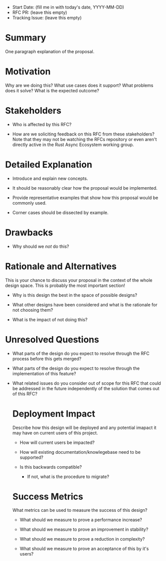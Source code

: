 - Start Date: (fill me in with today's date, YYYY-MM-DD)
- RFC PR: (leave this empty)
- Tracking Issue: (leave this empty)

# Summary
[summary]: #summary

One paragraph explanation of the proposal.

# Motivation
[motivation]: #motivation

Why are we doing this? What use cases does it support? What problems does it
solve? What is the expected outcome?

# Stakeholders
[stakeholders]: #stakeholders

* Who is affected by this RFC?

* How are we soliciting feedback on this RFC from these stakeholders? Note that
  they may not be watching the RFCs repository or even aren't directly active in
  the Rust Async Ecosystem working group.

# Detailed Explanation
[detailed-explanation]: #detailed-explanation

- Introduce and explain new concepts.

- It should be reasonably clear how the proposal would be implemented.

- Provide representative examples that show how this proposal would be commonly
  used.

- Corner cases should be dissected by example.

# Drawbacks
[drawbacks]: #drawbacks

- Why should we *not* do this?

# Rationale and Alternatives
[alternatives]: #rationale-and-alternatives

This is your chance to discuss your proposal in the context of the whole design
space. This is probably the most important section!

- Why is this design the best in the space of possible designs?

- What other designs have been considered and what is the rationale for not
  choosing them?

- What is the impact of not doing this?

# Unresolved Questions
[unresolved]: #unresolved-questions

- What parts of the design do you expect to resolve through the RFC process
  before this gets merged?

- What parts of the design do you expect to resolve through the implementation
  of this feature?

- What related issues do you consider out of scope for this RFC that could be
  addressed in the future independently of the solution that comes out of this
  RFC?

  # Deployment Impact
  [deployment-impact]: #deployment-impact

  Describe how this design will be deployed and any potential imapact it may have on
  current users of this project.

  - How will current users be impacted?

  - How will existing documentation/knowlegebase need to be supported?

  - Is this backwards compatible?

    - If not, what is the procedure to migrate?

  # Success Metrics
  [success-metrics]: #success-metrics

  What metrics can be used to measure the success of this design?

  - What should we measure to prove a performance increase?

  - What should we measure to prove an improvement in stability?

  - What should we measure to prove a reduction in complexity?

  - What should we measure to prove an acceptance of this by it's users?
